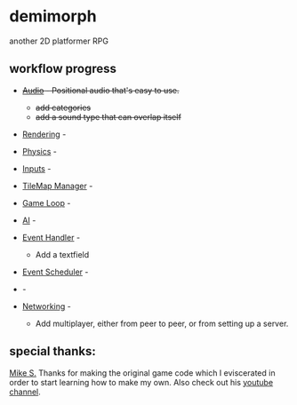 # demimorph
another 2D platformer RPG

## workflow progress
* ~~[Audio]() - Positional audio that's easy to use.~~
  * ~~add categories~~
  * ~~add a sound type that can overlap itself~~
* [Rendering]() - 
* [Physics]() - 
* [Inputs]() -
* [TileMap Manager]() -
* [Game Loop]() - 
* [AI]() -
* [Event Handler]() -
  * Add a textfield
* [Event Scheduler]() -
* []() -

* [Networking]() -
  * Add multiplayer, either from peer to peer, or from setting up a server.

## special thanks:
[Mike S.](https://github.com/foreignguymike) Thanks for making the original game code which I eviscerated in order to start learning how to make my own. Also check out his [youtube channel](https://www.youtube.com/channel/UC_IV37n-uBpRp64hQIwywWQ).
